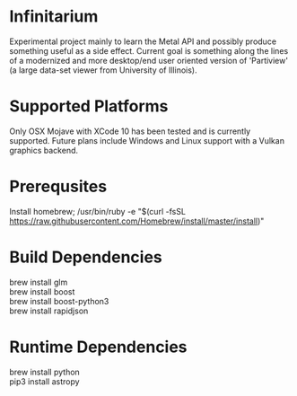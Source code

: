 # Infinitarium
Experimental project mainly to learn the Metal API and possibly produce something useful as a side effect. Current goal is something along the lines of a modernized and more desktop/end user oriented version of 'Partiview' (a large data-set viewer from University of Illinois).

# Supported Platforms
Only OSX Mojave with XCode 10 has been tested and is currently supported. Future plans include Windows and Linux support with a Vulkan graphics backend. 

# Prerequsites
Install homebrew; /usr/bin/ruby -e "$(curl -fsSL https://raw.githubusercontent.com/Homebrew/install/master/install)"

# Build Dependencies
brew install glm  
brew install boost  
brew install boost-python3  
brew install rapidjson

# Runtime Dependencies
brew install python   
pip3 install astropy  




